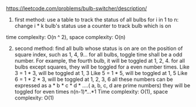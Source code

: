 https://leetcode.com/problems/bulb-switcher/description/

1. first method:
 use a table to track the status of all bulbs
 for i in 1 to n:
    change i * k bulb's status
 use a counter to track bulb which is on

time complexity: O(n ^ 2), space complexity: O(n)

2. second method:
find all bulb whose status is on are on the position of square index, such as 1, 4, 9...
for all bulbs, toggle time shall be a odd number. For example, the fourth bulb, it will be toggled at 1, 2, 4.
for all bulbs except squares, they will be toggled for a even number times.
Like 3 = 1 * 3, will be toggled at 1, 3
Like 5 = 1 * 5, will be toggled at 1, 5
Like 6 = 1 * 2 * 3, will be toggled at 1, 2, 3, 6
all these numbers can be expressed as a * b * c * d * ....( a, b, c, d are prime numbers)
they will be toggled for even times n(n-1)*...*1 
Time complexity: O(1), space complexity: O(1)

